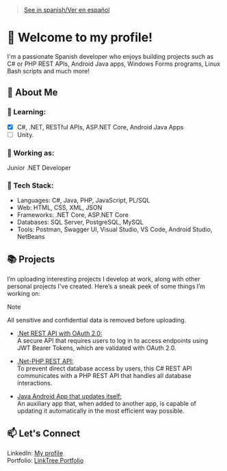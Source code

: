 > [See in spanish/Ver en español](https://github.com/LuisMiSanVe/LuisMiSanVe/blob/spanish/README.md)
# 👋 Welcome to my profile!
I'm a passionate Spanish developer who enjoys building projects such as C# or PHP REST APIs, Android Java apps, Windows Forms programs, Linux Bash scripts and much more!
## 🚀 About Me
### 🌱 Learning:
- [x] C#, .NET, RESTful APIs, ASP.NET Core, Android Java Apps
- [ ] Unity.
### 💼 Working as:
Junior .NET Developer
### 🔧 Tech Stack:
- Languages: C#, Java, PHP, JavaScript, PL/SQL
- Web: HTML, CSS, XML, JSON
- Frameworks: .NET Core, ASP.NET Core
- Databases: SQL Server, PostgreSQL, MySQL
- Tools: Postman, Swagger UI, Visual Studio, VS Code, Android Studio, NetBeans
## 📚 Projects
I’m uploading interesting projects I develop at work, along with other personal projects I've created. Here’s a sneak peek of some things I’m working on:
> [!NOTE]
> All sensitive and confidential data is removed before uploading.
- [.Net REST API with OAuth 2.0:](https://github.com/LuisMiSanVe)\
  A secure API that requires users to log in to access endpoints using JWT Bearer Tokens, which are validated with OAuth 2.0.

- [.Net-PHP REST API:](https://github.com/LuisMiSanVe)\
  To prevent direct database access by users, this C# REST API communicates with a PHP REST API that handles all database interactions.

- [Java Android App that updates itself:](https://github.com/LuisMiSanVe)\
  An auxiliary app that, when added to another app, is capable of updating it automatically in the most efficient way possible.

## 📫 Let's Connect
LinkedIn: [My profile](https://www.linkedin.com/in/luis-miguel-s%C3%A1nchez-967024326/)\
Portfolio: [LinkTree Portfolio](https://linktr.ee/luismiguelsanchez)
